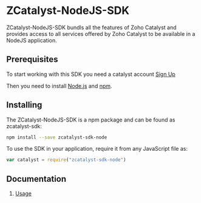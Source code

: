 # ZCatalyst-NodeJS-SDK

ZCatalyst-NodeJS-SDK bundls all the features of Zoho Catalyst and provides access to all services offered by Zoho Catalyst to be available in a NodeJS application.

## Prerequisites

To start working with this SDK you need a catalyst account [Sign Up](https://catalyst.zoho.com/)

Then you need to install [Node.js](http://nodejs.org/) and [npm](https://npmjs.org/).

## Installing

The ZCatalyst-NodeJS-SDK is a npm package and can be found as zcatalyst-sdk:

```bash
npm install --save zcatalyst-sdk-node
```

To use the SDK in your application, require it from any JavaScript file as:

```javascript
var catalyst = require("zcatalyst-sdk-node")
```

## Documentation

1. [Usage](https://www.zoho.com/catalyst/help/sdk/nodeJS-sdk.html)
